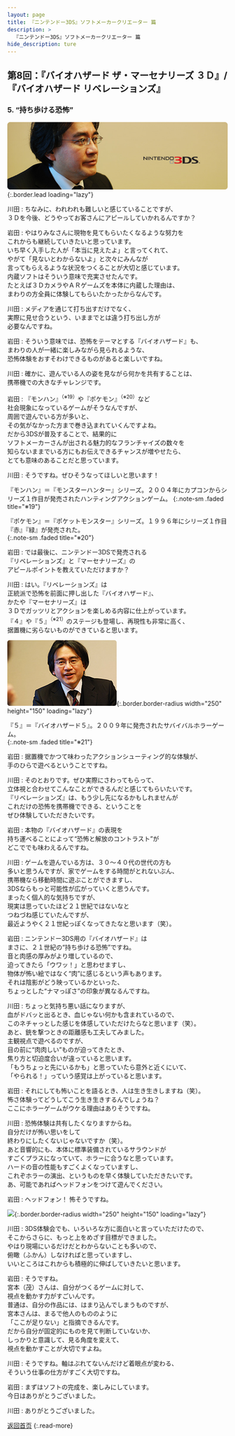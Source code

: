 ```yaml
---
layout: page
title: 『ニンテンドー3DS』ソフトメーカークリエーター 篇
description: >
  『ニンテンドー3DS』ソフトメーカークリエーター 篇
hide_description: ture
---
```


## 第8回：『バイオハザード ザ・マーセナリーズ ３Ｄ』/『バイオハザード リベレーションズ』

### 5. “持ち歩ける恐怖”

![](/interviews/jp/3ds/creators/vol1/img/mainvisual5.jpg){:.border.lead loading="lazy"}

川田
: ちなみに、われわれも難しいと感じていることですが、<br>３Ｄを今後、どうやってお客さんにアピールしていかれるんですか？

岩田
: やはりみなさんに現物を見てもらいたくなるような努力を<br>これからも継続していきたいと思っています。<br>いち早く入手した人が「本当に見えたよ」と言ってくれて、<br>やがて「見ないとわからないよ」と次々にみんなが<br>言ってもらえるような状況をつくることが大切と感じています。<br>内蔵ソフトはそういう意味で充実させたんです。<br>たとえば３ＤカメラやＡＲゲームズを本体に内蔵した理由は、<br>まわりの方全員に体験してもらいたかったからなんです。

川田
: メディアを通じて打ち出すだけでなく、<br>実際に見せ合うという、いままでとは違う打ち出し方が<br>必要なんですね。

岩田
: そういう意味では、恐怖をテーマとする『バイオハザード』も、<br>まわりの人が一緒に楽しみながら見られるような、<br>恐怖体験をおすそわけできるものがあると楽しいですね。

川田
: 確かに、遊んでいる人の姿を見ながら何かを共有することは、<br>携帯機での大きなチャレンジです。

岩田
: 『モンハン』<sup>（※19）</sup>や『ポケモン』<sup>（※20）</sup>など<br>社会現象になっているゲームがそうなんですが、<br>周囲で遊んでいる方が多いと、<br>その気がなかった方まで巻き込まれていくんですよね。<br>だから3DSが普及することで、結果的に<br>ソフトメーカーさんが出される魅力的なフランチャイズの数々を<br>知らないままでいる方にもお伝えできるチャンスが増やせたら、<br>とても意味のあることだと思っています。

川田
: そうですね。ぜひそうなってほしいと思います！

『モンハン』＝『モンスターハンター』シリーズ。２００４年にカプコンからシリーズ１作目が発売されたハンティングアクションゲーム。
{:.note-sm .faded title="※19"}

『ポケモン』＝『ポケットモンスター』シリーズ。１９９６年にシリーズ１作目『赤』『緑』が発売された。                        
{:.note-sm .faded title="※20"}

岩田
: では最後に、ニンテンドー3DSで発売される<br>『リベレーションズ』と『マーセナリーズ』の<br>アピールポイントを教えていただけますか？

川田
: はい。『リベレーションズ』は<br>正統派で恐怖を前面に押し出した『バイオハザード』、<br>かたや『マーセナリーズ』は<br>３Ｄでガッツリとアクションを楽しめる内容に仕上がっています。<br>『４』や『５』<sup>（※21）</sup>のステージも登場し、再現性も非常に高く、<br>据置機に劣らないものができていると思います。

![](/interviews/jp/3ds/creators/vol1/img/photo11.jpg){:.border.border-radius width="250" height="150" loading="lazy"}

『５』＝『バイオハザード５』。２００９年に発売されたサバイバルホラーゲーム。                        
{:.note-sm .faded title="※21"}

岩田
: 据置機でかつて味わったアクションシューティング的な体験が、<br>手のひらで遊べるということですね。

川田
: そのとおりです。ぜひ実際にさわってもらって、<br>立体視と合わせてこんなことができるんだと感じてもらいたいです。<br>『リベレーションズ』は、もう少し先になるかもしれませんが<br>これだけの恐怖を携帯機でできる、ということを<br>ぜひ体験していただきたいです。

岩田
: 本物の『バイオハザード』の表現を<br>持ち運べることによって“恐怖と解放のコントラスト”が<br>どこででも味わえるんですね。

川田
: ゲームを遊んでいる方は、３０～４０代の世代の方も<br>多いと思うんですが、家でゲームをする時間がとれないぶん、<br>携帯機なら移動時間に遊ぶことができますし、<br>3DSならもっと可能性が広がっていくと思うんです。<br>まったく個人的な気持ちですが、<br>現実は思っていたほど２１世紀ではないなと<br>つねづね感じていたんですが、<br>最近ようやく２１世紀っぽくなってきたなと思います（笑）。

岩田
: ニンテンドー3DS用の『バイオハザード』は<br>まさに、２１世紀の“持ち歩ける恐怖”ですね。<br>音と肉感の厚みがより増しているので、<br>迫ってきたら「ウワッ！」と思わせますし、<br>物体が怖い絵ではなく“肉”に感じるという声もあります。<br>それは陰影がどう映っているかといった、<br>ちょっとした“ナマっぽさ”の印象が異なるんですね。

川田
: ちょっと気持ち悪い話になりますが、<br>血がドバッと出るとき、血じゃない何かも含まれているので、<br>このネチャっとした感じを体感していただけたらなと思います（笑）。<br>あと、銃を撃つときの距離感も工夫してみました。<br>主観視点で遊べるのですが、<br>目の前に“肉肉しい”ものが迫ってきたとき、<br>焦り方と切迫度合いが違っていると思います。<br>「もうちょっと先にいるかも」と思っていたら意外と近くにいて、<br>「やられる！」っていう感覚は上がっていると思います。

岩田
: それにしても怖いことを語るとき、人は生き生きしますね（笑）。<br>怖さ体験ってどうしてこう生き生きするんでしょうね？<br>ここにホラーゲームがウケる理由はありそうですね。

川田
: 恐怖体験は共有したくなりますからね。<br>自分だけが怖い思いをして<br>終わりにしたくないじゃないですか（笑）。<br>あと音響的にも、本体に標準装備されているサラウンドが<br>すごくプラスになっていて、ホラーに合うなと思っています。<br>ハードの音の性能もすごくよくなっていますし、<br>これぞホラーの演出、というものを早く体験していただきたいです。<br>あ、可能であればヘッドフォンをつけて遊んでください。

岩田
: ヘッドフォン！ 怖そうですね。

![](/interviews/jp/3ds/creators/vol1/img/photo12.jpg){:.border.border-radius width="250" height="150" loading="lazy"}

川田
: 3DS体験会でも、いろいろな方に面白いと言っていただけたので、<br>そこからさらに、もっと上をめざす目標ができました。<br>やはり現場にいるだけだとわからないことも多いので、<br>俯瞰（ふかん）しなければと思っていますし、<br>いいところはこれからも積極的に伸ばしていきたいと思います。

岩田
: そうですね。<br>宮本（茂）さんは、自分がつくるゲームに対して、<br>視点を動かす力がすごいんです。<br>普通は、自分の作品には、はまり込んでしまうものですが、<br>宮本さんは、まるで他人のもののように<br>「ここが足りない」と指摘できるんです。<br>だから自分が固定的にものを見て判断していないか、<br>しっかりと意識して、見る角度を変えて、<br>視点を動かすことが大切ですよね。

川田
: そうですね。軸はぶれてないんだけど着眼点が変わる、<br>そういう仕事の仕方がすごく大切ですね。

岩田
: まずはソフトの完成を、楽しみにしています。<br>今日はありがとうございました。

川田
: ありがとうございました。

[返回首页](../../../../../)
{:.read-more}


